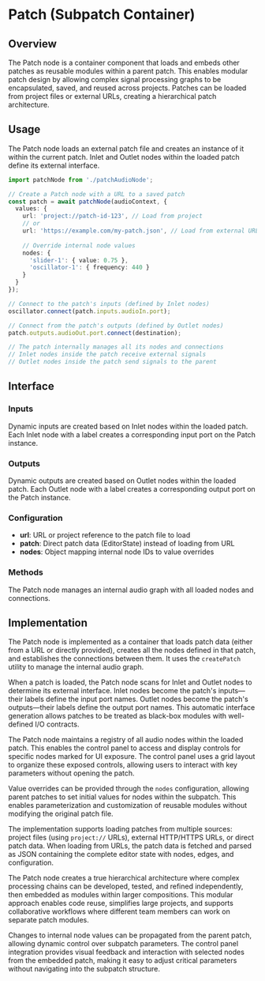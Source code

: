 # Patch (Subpatch Container)

## Overview

The Patch node is a container component that loads and embeds other patches as reusable modules within a parent patch. This enables modular patch design by allowing complex signal processing graphs to be encapsulated, saved, and reused across projects. Patches can be loaded from project files or external URLs, creating a hierarchical patch architecture.

## Usage

The Patch node loads an external patch file and creates an instance of it within the current patch. Inlet and Outlet nodes within the loaded patch define its external interface.

```typescript
import patchNode from './patchAudioNode';

// Create a Patch node with a URL to a saved patch
const patch = await patchNode(audioContext, {
  values: {
    url: 'project://patch-id-123', // Load from project
    // or
    url: 'https://example.com/my-patch.json', // Load from external URL
    
    // Override internal node values
    nodes: {
      'slider-1': { value: 0.75 },
      'oscillator-1': { frequency: 440 }
    }
  }
});

// Connect to the patch's inputs (defined by Inlet nodes)
oscillator.connect(patch.inputs.audioIn.port);

// Connect from the patch's outputs (defined by Outlet nodes)
patch.outputs.audioOut.port.connect(destination);

// The patch internally manages all its nodes and connections
// Inlet nodes inside the patch receive external signals
// Outlet nodes inside the patch send signals to the parent
```

## Interface

### Inputs

Dynamic inputs are created based on Inlet nodes within the loaded patch. Each Inlet node with a label creates a corresponding input port on the Patch instance.

### Outputs

Dynamic outputs are created based on Outlet nodes within the loaded patch. Each Outlet node with a label creates a corresponding output port on the Patch instance.

### Configuration

- **url**: URL or project reference to the patch file to load
- **patch**: Direct patch data (EditorState) instead of loading from URL
- **nodes**: Object mapping internal node IDs to value overrides

### Methods

The Patch node manages an internal audio graph with all loaded nodes and connections.

## Implementation

The Patch node is implemented as a container that loads patch data (either from a URL or directly provided), creates all the nodes defined in that patch, and establishes the connections between them. It uses the `createPatch` utility to manage the internal audio graph.

When a patch is loaded, the Patch node scans for Inlet and Outlet nodes to determine its external interface. Inlet nodes become the patch's inputs—their labels define the input port names. Outlet nodes become the patch's outputs—their labels define the output port names. This automatic interface generation allows patches to be treated as black-box modules with well-defined I/O contracts.

The Patch node maintains a registry of all audio nodes within the loaded patch. This enables the control panel to access and display controls for specific nodes marked for UI exposure. The control panel uses a grid layout to organize these exposed controls, allowing users to interact with key parameters without opening the patch.

Value overrides can be provided through the `nodes` configuration, allowing parent patches to set initial values for nodes within the subpatch. This enables parameterization and customization of reusable modules without modifying the original patch file.

The implementation supports loading patches from multiple sources: project files (using `project://` URLs), external HTTP/HTTPS URLs, or direct patch data. When loading from URLs, the patch data is fetched and parsed as JSON containing the complete editor state with nodes, edges, and configuration.

The Patch node creates a true hierarchical architecture where complex processing chains can be developed, tested, and refined independently, then embedded as modules within larger compositions. This modular approach enables code reuse, simplifies large projects, and supports collaborative workflows where different team members can work on separate patch modules.

Changes to internal node values can be propagated from the parent patch, allowing dynamic control over subpatch parameters. The control panel integration provides visual feedback and interaction with selected nodes from the embedded patch, making it easy to adjust critical parameters without navigating into the subpatch structure.
